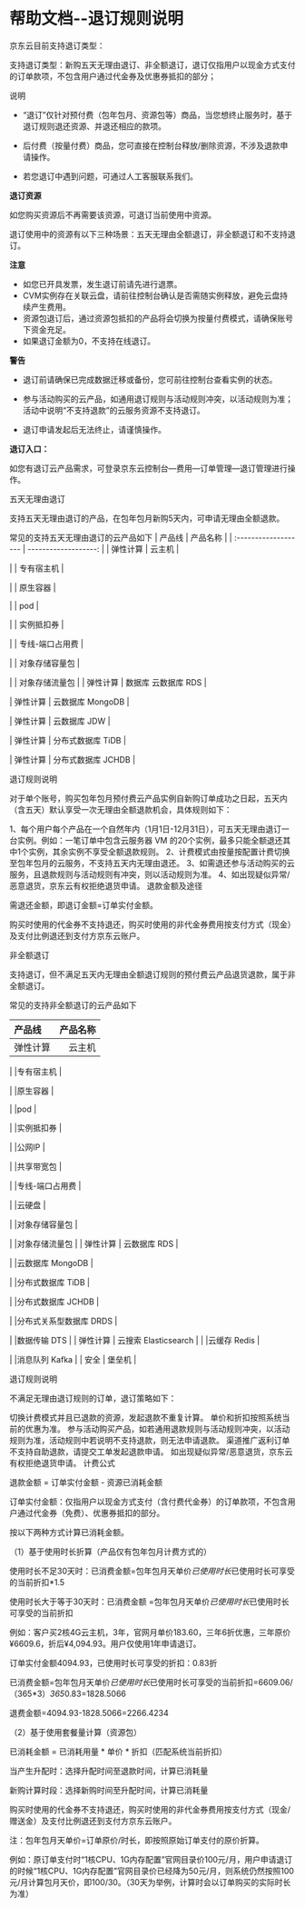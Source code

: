 #  帮助文档--退订规则说明
京东云目前支持退订类型：

支持退订类型：新购五天无理由退订、非全额退订，退订仅指用户以现金方式支付的订单款项，不包含用户通过代金券及优惠券抵扣的部分；

说明 

- “退订”仅针对预付费（包年包月、资源包等）商品，当您想终止服务时，基于退订规则退还资源、并退还相应的款项。

- 后付费（按量付费）商品，您可直接在控制台释放/删除资源，不涉及退款申请操作。

- 若您退订中遇到问题，可通过人工客服联系我们。



**退订资源**

如您购买资源后不再需要该资源，可退订当前使用中资源。

退订使用中的资源有以下三种场景：五天无理由全额退订，非全额退订和不支持退订。

**注意** 

- 如您已开具发票，发生退订前请先进行退票。
- CVM实例存在关联云盘，请前往控制台确认是否需随实例释放，避免云盘持续产生费用。
- 资源包退订后，通过资源包抵扣的产品将会切换为按量付费模式，请确保账号下资金充足。
- 如果退订金额为0，不支持在线退订。


**警告**

- 退订前请确保已完成数据迁移或备份，您可前往控制台查看实例的状态。

- 参与活动购买的云产品，如通用退订规则与活动规则冲突，以活动规则为准；活动中说明“不支持退款”的云服务资源不支持退订。

- 退订申请发起后无法终止，请谨慎操作。

**退订入口：**

如您有退订云产品需求，可登录京东云控制台—费用—订单管理—退订管理进行操作。



五天无理由退订

支持五天无理由退订的产品，在包年包月新购5天内，可申请无理由全额退款。

常见的支持五天无理由退订的云产品如下
| 产品线                | 产品名称              |
| :------------------- | -------------------: |
| 弹性计算  | 云主机 |

|   | 专有宿主机 |

|   | 原生容器 |

|  | pod |

|   | 实例抵扣券 |

|   | 专线-端口占用费 |

|   | 对象存储容量包 |

|  | 对象存储流量包 |
| 弹性计算  | 数据库	云数据库 RDS |

| 弹性计算  | 云数据库 MongoDB |

| 弹性计算  | 云数据库 JDW |

| 弹性计算  | 分布式数据库 TiDB |

| 弹性计算  | 分布式数据库 JCHDB |


退订规则说明

对于单个账号，购买包年包月预付费云产品实例自新购订单成功之日起，五天内（含五天）默认享受一次无理由全额退款机会，具体规则如下：

1、每个用户每个产品在一个自然年内（1月1日-12月31日），可五天无理由退订一台实例。例如：一笔订单中包含云服务器 VM 的20个实例，最多只能全额退还其中1个实例，其余实例不享受全额退款规则。
2、计费模式由按量按配置计费切换至包年包月的云服务，不支持五天内无理由退还。
3、如需退还参与活动购买的云服务，且退款规则与活动规则有冲突，则以活动规则为准。
4、如出现疑似异常/恶意退货，京东云有权拒绝退货申请。
退款金额及途径

需退还金额，即退订金额=订单实付金额。

购买时使用的代金券不支持退还，购买时使用的非代金券费用按支付方式（现金）及支付比例退还到支付方京东云账户。



非全额退订

支持退订，但不满足五天内无理由全额退订规则的预付费云产品退货退款，属于非全额退订。

常见的支持非全额退订的云产品如下

| 产品线                | 产品名称              |
| :------------------- | -------------------: |
| 弹性计算  | 云主机 |

|   |专有宿主机 |

|   |原生容器 |

|   |pod |

|   |实例抵扣券 |

|   |公网IP |

|   |共享带宽包 |

|   |专线-端口占用费 |

|   |云硬盘 |

|   |对象存储容量包 |

|   |对象存储流量包 |
| 弹性计算 | 云数据库 RDS |

|   |云数据库 MongoDB |

|   |分布式数据库 TiDB |

|   |分布式数据库 JCHDB |

|   |分布式关系型数据库 DRDS |

|   |数据传输 DTS |
| 弹性计算 | 	云搜索 Elasticsearch |
|   |云缓存 Redis |

|   |消息队列 Kafka |
| 安全 |	堡垒机 |

退订规则说明

不满足无理由退订规则的订单，退订策略如下：

切换计费模式并且已退款的资源，发起退款不重复计算。
单价和折扣按照系统当前的优惠为准。
参与活动购买产品，如若通用退款规则与活动规则冲突，以活动规则为准，活动规则中若说明不支持退款，则无法申请退款。
渠道推广返利订单不支持自助退款，请提交工单发起退款申请。
如出现疑似异常/恶意退货，京东云有权拒绝退货申请。
计费公式

退款金额 = 订单实付金额 - 资源已消耗金额

订单实付金额：仅指用户以现金方式支付（含付费代金券）的订单款项，不包含用户通过代金券（免费）、优惠券抵扣的部分。

按以下两种方式计算已消耗金额。

（1）基于使用时长折算（产品仅有包年包月计费方式的）

使用时长不足30天时：已消费金额=包年包月天单价*已使用时长*已使用时长可享受的当前折扣*1.5

使用时长大于等于30天时：已消费金额 =包年包月天单价*已使用时长*已使用时长可享受的当前折扣

例如：客户买2核4G云主机，3年，官网月单价183.60，三年6折优惠，三年原价¥6609.6，折后¥4,094.93。用户仅使用1年申请退订。

订单实付金额4094.93，已使用时长可享受的折扣：0.83折

已消费金额=包年包月天单价*已使用时长*已使用时长可享受的当前折扣=6609.06/（365*3）*365*0.83=1828.5066

退费金额=4094.93-1828.5066=2266.4234



（2）基于使用套餐量计算（资源包）

已消耗金额 = 已消耗用量 * 单价 * 折扣（匹配系统当前折扣）

当产生升配时：选择升配时间至退款时间，计算已消耗量

新购计算时段：选择新购时间至升配时间，计算已消耗量

购买时使用的代金券不支持退还，购买时使用的非代金券费用按支付方式（现金/赠送金）及支付比例退还到支付方京东云账户。

注：包年包月天单价=订单原价/时长，即按照原始订单支付的原价折算。

例如：原订单支付时“1核CPU、1G内存配置”官网目录价100元/月，用户申请退订的时候“1核CPU、1G内存配置”官网目录价已经降为50元/月，则系统仍然按照100元/月计算包月天价，即100/30。（30天为举例，计算时会以订单购买的实际时长为准）
